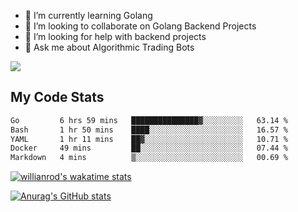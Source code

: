 
- 🌱 I’m currently learning Golang
- 👯 I’m looking to collaborate on Golang Backend Projects
- 🤔 I’m looking for help with backend projects
- 💬 Ask me about Algorithmic Trading Bots

![](https://github-profile-trophy.vercel.app/?username=kevinbarrero)

## My Code Stats

<!--START_SECTION:waka-->

```txt
Go         6 hrs 59 mins   ███████████████▓░░░░░░░░░   63.14 %
Bash       1 hr 50 mins    ████░░░░░░░░░░░░░░░░░░░░░   16.57 %
YAML       1 hr 11 mins    ██▓░░░░░░░░░░░░░░░░░░░░░░   10.71 %
Docker     49 mins         ██░░░░░░░░░░░░░░░░░░░░░░░   07.44 %
Markdown   4 mins          ▒░░░░░░░░░░░░░░░░░░░░░░░░   00.69 %
```

<!--END_SECTION:waka-->

[![willianrod's wakatime stats](https://github-readme-stats.vercel.app/api/wakatime?username=holdandup&layout=compact&theme=react&custom_title=Wakatime%20All%20Time%20Stats&langs_count=8)](https://github.com/anuraghazra/github-readme-stats)

[![Anurag's GitHub stats](https://github-readme-stats.vercel.app/api?username=Kevinbarrero)](https://github.com/anuraghazra/github-readme-stats)




